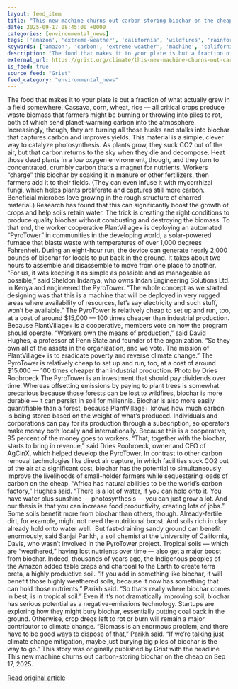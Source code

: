 ```yaml
---
layout: feed_item
title: "This new machine churns out carbon-storing biochar on the cheap"
date: 2025-09-17 08:45:00 +0000
categories: [environmental_news]
tags: ['amazon', 'extreme-weather', 'california', 'wildfires', 'rainforest', 'solar-power', 'usa', 'year-2025', 'renewable-energy']
keywords: ['amazon', 'carbon', 'extreme-weather', 'machine', 'california', 'wildfires', 'rainforest', 'churns']
description: "The food that makes it to your plate is but a fraction of what actually grew in a field somewhere"
external_url: https://grist.org/climate/this-new-machine-churns-out-carbon-storing-biochar-on-the-cheap/
is_feed: true
source_feed: "Grist"
feed_category: "environmental_news"
---
```


The food that makes it to your plate is but a fraction of what actually grew in a field somewhere. Cassava, corn, wheat, rice — all critical crops produce waste biomass that farmers might be burning or throwing into piles to rot, both of which send planet-warming carbon into the atmosphere. Increasingly, though, they are turning all those husks and stalks into biochar that captures carbon and improves yields. This material is a simple, clever way to catalyze photosynthesis. As plants grow, they suck CO2 out of the air, but that carbon returns to the sky when they die and decompose. Heat those dead plants in a low oxygen environment, though, and they turn to concentrated, crumbly carbon that’s a magnet for nutrients. Workers “charge” this biochar by soaking it in manure or other fertilizers,​​ then farmers add it to their fields. (They can even infuse it with mycorrhizal fungi, which helps plants proliferate and captures still more carbon. Beneficial microbes love growing in the rough structure of charred material.) Research has found that this can significantly boost the growth of crops and help soils retain water. The trick is creating the right conditions to produce quality biochar without combusting and destroying the biomass. To that end, the worker cooperative PlantVillage+ is deploying an automated “PyroTower” in communities in the developing world, a solar-powered furnace that blasts waste with temperatures of over 1,000 degrees Fahrenheit. During an eight-hour run, the device can generate nearly 2,000 pounds of biochar for locals to put back in the ground. It takes about two hours to assemble and disassemble to move from one place to another.&nbsp; “For us, it was keeping it as simple as possible and as manageable as possible,” said Sheldon Indanya, who owns Indan Engineering Solutions Ltd. in Kenya and engineered the PyroTower. “The whole concept as we started designing was that this is a machine that will be deployed in very rugged areas where availability of resources, let&#8217;s say electricity and such stuff, won’t be available.” The PyroTower is relatively cheap to set up and run, too, at a cost of around $15,000 — 100 times cheaper than industrial production. Because PlantVillage+ is a cooperative, members vote on how the program should operate. “Workers own the means of production,” said David Hughes, a professor at Penn State and founder of the organization. “So they own all of the assets in the organization, and we vote. The mission of PlantVillage+ is to eradicate poverty and reverse climate change.” The PyroTower is relatively cheap to set up and run, too, at a cost of around $15,000 — 100 times cheaper than industrial production. Photo by Dries Roobroeck The PyroTower is an investment that should pay dividends over time. Whereas offsetting emissions by paying to plant trees is somewhat precarious because those forests can be lost to wildfires, biochar is more durable — it can persist in soil for millennia. Biochar is also more easily quantifiable than a forest, because PlantVillage+ knows how much carbon is being stored based on the weight of what’s produced. Individuals and corporations can pay for its production through a subscription, so operators make money both locally and internationally. Because this is a cooperative, 95 percent of the money goes to workers. “That, together with the biochar, starts to bring in revenue,” said Dries Roobroeck, owner and CEO of AgCinX, which helped develop the PyroTower. In contrast to other carbon removal technologies like direct air capture, in which facilities suck CO2 out of the air at a significant cost, biochar has the potential to simultaneously improve the livelihoods of small-holder farmers while sequestering loads of carbon on the cheap. “Africa has natural abilities to be the world&#8217;s carbon factory,” Hughes said. “There is a lot of water, if you can hold onto it. You have water plus sunshine — photosynthesis — you can just grow a lot. And our thesis is that you can increase food productivity, creating lots of jobs.” Some soils benefit more from biochar than others, though. Already-fertile dirt, for example, might not need the nutritional boost. And soils rich in clay already hold onto water well.&nbsp; But fast-draining sandy ground can benefit enormously, said Sanjai Parikh, a soil chemist at the University of California, Davis, who wasn’t involved in the PyroTower project. Tropical soils — which are “weathered,” having lost nutrients over time — also get a major boost from biochar. Indeed, thousands of years ago, the Indigenous peoples of the Amazon added table craps and charcoal to the Earth to create terra preta, a highly productive soil. “If you add in something like biochar, it will benefit those highly weathered soils, because it now has something that can hold those nutrients,” Parikh said. “So that&#8217;s really where biochar comes in best, is in tropical soil.” Even if it’s not dramatically improving soil, biochar has serious potential as a negative-emissions technology. Startups are exploring how they might bury biochar, essentially putting coal back in the ground. Otherwise, crop dregs left to rot or burn will remain a major contributor to climate change. “Biomass is an enormous problem, and there have to be good ways to dispose of that,” Parikh said. “If we&#8217;re talking just climate change mitigation, maybe just burying big piles of biochar is the way to go.” This story was originally published by Grist with the headline This new machine churns out carbon-storing biochar on the cheap on Sep 17, 2025.

[Read original article](https://grist.org/climate/this-new-machine-churns-out-carbon-storing-biochar-on-the-cheap/)
